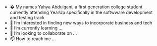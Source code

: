 - � My names Yahya Abdulgani, a first generation college student currently attending YearUp specifically in the softwware development and testing track
- 👀 I’m interested in finding new ways to incorporate business and tech
- 🌱 I’m currently learning ...
- 💞️ I’m looking to collaborate on ...
- 📫 How to reach me ...

<!---
Yahya206/Yahya206 is a ✨ special ✨ repository because its `README.md` (this file) appears on your GitHub profile.
You can click the Preview link to take a look at your changes.
--->
